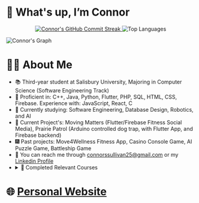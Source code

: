# 👋 What's up, I’m Connor

<!-- Center the Commit Streak and Top Languages widgets -->
<div align="center">
  <a href="https://github.com/connorssullivan">
    <img src="https://github-readme-streak-stats.herokuapp.com/?user=connorssullivan&theme=dark" alt="Connor's GitHub Commit Streak" />
  </a>
  <img src="https://github-readme-stats.vercel.app/api/top-langs/?username=connorssullivan&layout=compact&theme=dark" alt="Top Languages" />
</div>

<!-- GitHub Activity Graph -->
![Connor's Graph](https://github-readme-activity-graph.vercel.app/graph?username=connorssullivan&custom_title=Connor's%20GitHub%20Activity%20Graph&bg_color=0D1117&color=FF0000&line=FF0000&point=FF0000&area_color=2D0000&title_color=FFFFFF&area=true)


<!---   
# 🚀 GitHub Stats and Languages
![Jairik's GitHub Stats](https://github-readme-stats.vercel.app/api?username=Jairik&show_icons=true&theme=dark)
![Top Langs](https://github-readme-stats.vercel.app/api/top-langs/?username=Jairik&layout=compact&theme=dark)
--->
# 👨‍💻 About Me
- 📚 Third-year student at Salisbury University, Majoring in Computer Science (Software Engineering Track)
- 🏅 Proficient in: C++, Java, Python, Flutter, PHP, SQL, HTML, CSS, Firebase. Experience with: JavaScript, React, C
- 🌱 Currently studying: Software Engineering, Database Design, Robotics, and AI
- 🔮 Current Project's: Moving Matters (Flutter/Firebase Fitness Social Media), Prairie Patrol (Arduino controlled dog trap, with Flutter App, and Firebase backend)
- 🎆 Past projects: Move4Wellness Fitness App, Casino Console Game, AI Puzzle Game, Battleship Game
- 💼 You can reach me through connorssullivan25@gmail.com or my [Linkedin Profile](https://www.linkedin.com/in/conor-sullivan-b24911254/)
- <details>
  <summary>
    📓 Completed Relevant Courses
  </summary>
  <br>
  Salisbury University:<br>
  - Software Engineering (A) <br>
  - Database Design (A) <br>
  - Artificial Intelligence (A) <br>
  - Robotics (A) <br>
  - Advanced Data Structures & Algorithms (B) <br>
  - Advanced Data Structures & Algorithms (B) <br>
  - OOP, Design Patterns, & Android Development (B) <br>
  - Microcomputer Organization and Architecture (A) <br>
  - Linear Algebra (B) <br>
  - Discrete Mathematics (A) <br>
  - Introduction to Data Structures & Algorithms (B) <br>
  - Programming Fundementals (A) <br>
  <br>
</details>


# 🌐 [Personal Website](https://connorsullivan.me/) 

